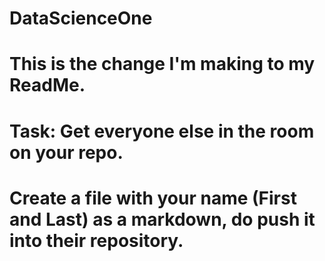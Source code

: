 # DataScienceOne
# This is the change I'm making to my ReadMe.
# Task: Get everyone else in the room on your repo. 
# Create a file with your name (First and Last) as a markdown, do push it into their repository.
# 